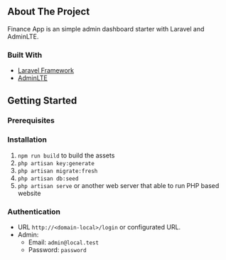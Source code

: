 ## About The Project

Finance App is an simple admin dashboard starter with Laravel and AdminLTE.

### Built With

-   [Laravel Framework](https://laravel.com/)
-   [AdminLTE](https://adminlte.io/)

## Getting Started

### Prerequisites

### Installation

1. `npm run build` to build the assets
2. `php artisan key:generate`
3. `php artisan migrate:fresh`
4. `php artisan db:seed`
5. `php artisan serve` or another web server that able to run PHP based website

### Authentication

-   URL `http://<domain-local>/login` or configurated URL.
-   Admin:
    -   Email: `admin@local.test`
    -   Password: `password`
